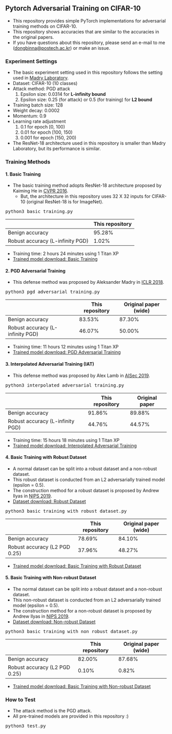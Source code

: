 ## Pytorch Adversarial Training on CIFAR-10

* This repository provides simple PyTorch implementations for adversarial training methods on CIFAR-10.
* This repository shows accuracies that are similar to the accuracies in the original papers.
* If you have questions about this repository, please send an e-mail to me (dongbinna@postech.ac.kr) or make an issue.

### Experiment Settings

* The basic experiment setting used in this repository follows the setting used in [Madry Laboratory](https://github.com/MadryLab/cifar10_challenge).
* Dataset: CIFAR-10 (10 classes)
* Attack method: PGD attack
  1) Epsilon size: 0.0314 for <b>L-infinity bound</b>
  2) Epsilon size: 0.25 (for attack) or 0.5 (for training) for <b>L2 bound</b>
* Training batch size: 128
* Weight decay: 0.0002
* Momentum: 0.9
* Learning rate adjustment
  1) 0.1 for epoch [0, 100)
  2) 0.01 for epoch [100, 150)
  3) 0.001 for epoch [150, 200)
* The ResNet-18 architecture used in this repository is smaller than Madry Laboratory, but its performance is similar.

### Training Methods

#### 1. Basic Training

* The basic training method adopts ResNet-18 architecture proposed by Kaiming He in [CVPR 2016](https://arxiv.org/pdf/1512.03385.pdf).
    * But, the architecture in this repository uses 32 X 32 inputs for CIFAR-10 (original ResNet-18 is for ImageNet).
<pre>
python3 basic_training.py
</pre>
||This repository|
|------|---|
|Benign accuracy|95.28%|
|Robust accuracy (L-infinity PGD)|1.02%|
* Training time: 2 hours 24 minutes using 1 Titan XP
* [Trained model download: Basic Training](https://postechackr-my.sharepoint.com/:u:/g/personal/dongbinna_postech_ac_kr/EcpGMF03mR9Ko1MM-kMSmloB4ceabuYCvnHaGZPgLNMzrA?e=dMBBRA)

#### 2. PGD Adversarial Training

* This defense method was proposed by Aleksander Madry in [ICLR 2018](https://arxiv.org/pdf/1706.06083.pdf).
<pre>
python3 pgd_adversarial_training.py
</pre>
||This repository|Original paper (wide)|
|------|---|---|
|Benign accuracy|83.53%|87.30%|
|Robust accuracy (L-infinity PGD)|46.07%|50.00%|
* Training time: 11 hours 12 minutes using 1 Titan XP
* [Trained model download: PGD Adversarial Training](https://postechackr-my.sharepoint.com/:u:/g/personal/dongbinna_postech_ac_kr/Efy7BpBGApRHi97u00A34t8BuNp_64Yswk5s_MPv2z15yA?e=RcL2iC)

#### 3. Interpolated Adversarial Training (IAT)

* This defense method was proposed by Alex Lamb in [AISec 2019](https://arxiv.org/pdf/1906.06784.pdf).
<pre>
python3 interpolated_adversarial_training.py
</pre>
||This repository|Original paper|
|------|---|---|
|Benign accuracy|91.86%|89.88%|
|Robust accuracy (L-infinity PGD)|44.76%|44.57%|
* Training time: 15 hours 18 minutes using 1 Titan XP
* [Trained model download: Interpolated Adversarial Training](https://postechackr-my.sharepoint.com/:u:/g/personal/dongbinna_postech_ac_kr/EWP0H_Q21vZOvb6njchzHZkBshcdTxJXse17kNBk5H-qnA?e=ttYKts)

#### 4. Basic Training with Robust Dataset

* A normal dataset can be split into a robust dataset and a non-robust dataset.
* This robust dataset is conducted from an L2 adversarially trained model (epsilon = 0.5).
* The construction method for a robust dataset is proposed by Andrew Ilyas in [NIPS 2019](https://arxiv.org/pdf/1905.02175.pdf).
* [Dataset download: Robust Dataset](https://postechackr-my.sharepoint.com/:u:/g/personal/dongbinna_postech_ac_kr/ET9LWRoUc9ZCjU0-szWt55ABQepaeB64I8ZAruOlwNDQHg?e=FOmeb5)
<pre>
python3 basic_training_with_robust_dataset.py
</pre>
||This repository|Original paper (wide)|
|------|---|---|
|Benign accuracy|78.69%|84.10%|
|Robust accuracy (L2 PGD 0.25)|37.96%|48.27%|
* [Trained model download: Basic Training with Robust Dataset](https://postechackr-my.sharepoint.com/:u:/g/personal/dongbinna_postech_ac_kr/EUzfqsw2k8VGkE92kdEWEtoB2AhznrfmVv-XPpo8NCn8QA?e=xKABMd)

#### 5. Basic Training with Non-robust Dataset

* The normal dataset can be split into a robust dataset and a non-robust dataset.
* This non-robust dataset is conducted from an L2 adversarially trained model (epsilon = 0.5).
* The construction method for a non-robust dataset is proposed by Andrew Ilyas in [NIPS 2019](https://arxiv.org/pdf/1905.02175.pdf).
* [Dataset download: Non-robust Dataset](https://postechackr-my.sharepoint.com/:u:/g/personal/dongbinna_postech_ac_kr/EZ9_ujc-biRFvVsjKU6QSk0BsiPma8kBpZDwSM20ryYqfg?e=bhpMYg)
<pre>
python3 basic_training_with_non_robust_dataset.py
</pre>
||This repository|Original paper (wide)|
|------|---|---|
|Benign accuracy|82.00%|87.68%|
|Robust accuracy (L2 PGD 0.25)|0.10%|0.82%|
* [Trained model download: Basic Training with Non-robust Dataset](https://postechackr-my.sharepoint.com/:u:/g/personal/dongbinna_postech_ac_kr/ESxDKKWp_f5GtO2GBCCKJBsBDJSXmgfGaQDKp3jnLKg_nw?e=0eoRTq)

### How to Test

* The attack method is the PGD attack.
* All pre-trained models are provided in this repository :)
<pre>
python3 test.py
</pre>
